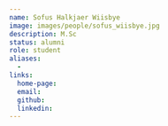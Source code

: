 ```yaml
---
name: Sofus Halkjaer Wiisbye
image: images/people/sofus_wiisbye.jpg
description: M.Sc
status: alumni
role: student
aliases:
  - 
links: 
  home-page: 
  email: 
  github: 
  linkedin: 
---
```

